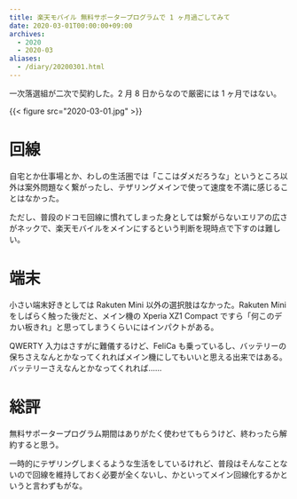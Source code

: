 ```yaml
---
title: 楽天モバイル 無料サポータープログラムで 1 ヶ月過ごしてみて
date: 2020-03-01T00:00:00+09:00
archives:
  - 2020
  - 2020-03
aliases:
  - /diary/20200301.html
---
```

一次落選組が二次で契約した。2 月 8 日からなので厳密には 1 ヶ月ではない。

{{< figure src="2020-03-01.jpg" >}}

# 回線

自宅とか仕事場とか、わしの生活圏では「ここはダメだろうな」というところ以外は案外問題なく繋がったし、テザリングメインで使って速度を不満に感じることはなかった。

ただし、普段のドコモ回線に慣れてしまった身としては繋がらないエリアの広さがネックで、楽天モバイルをメインにするという判断を現時点で下すのは難しい。

# 端末

小さい端末好きとしては Rakuten Mini 以外の選択肢はなかった。Rakuten Mini をしばらく触った後だと、メイン機の Xperia XZ1 Compact ですら「何このデカい板きれ」と思ってしまうくらいにはインパクトがある。

QWERTY 入力はさすがに難儀するけど、FeliCa も乗っているし、バッテリーの保ちさえなんとかなってくれればメイン機にしてもいいと思える出来ではある。バッテリーさえなんとかなってくれれば……

# 総評

無料サポータープログラム期間はありがたく使わせてもらうけど、終わったら解約すると思う。

一時的にテザリングしまくるような生活をしているけれど、普段はそんなことないので回線を維持しておく必要が全くないし、かといってメイン回線化するかというと言わずもがな。
